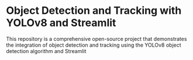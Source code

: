 # Object Detection and Tracking with YOLOv8 and Streamlit

This repository is a comprehensive open-source project that demonstrates the integration of object detection and tracking using the YOLOv8 object detection algorithm and Streamlit
